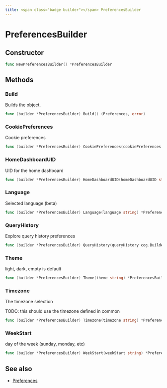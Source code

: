 ```yaml
---
title: <span class="badge builder"></span> PreferencesBuilder
---
```

# <span class="badge builder"></span> PreferencesBuilder

## Constructor

```go
func NewPreferencesBuilder() *PreferencesBuilder
```
## Methods

### <span class="badge object-method"></span> Build

Builds the object.

```go
func (builder *PreferencesBuilder) Build() (Preferences, error)
```

### <span class="badge object-method"></span> CookiePreferences

Cookie preferences

```go
func (builder *PreferencesBuilder) CookiePreferences(cookiePreferences cog.Builder[preferences.CookiePreferences]) *PreferencesBuilder
```

### <span class="badge object-method"></span> HomeDashboardUID

UID for the home dashboard

```go
func (builder *PreferencesBuilder) HomeDashboardUID(homeDashboardUID string) *PreferencesBuilder
```

### <span class="badge object-method"></span> Language

Selected language (beta)

```go
func (builder *PreferencesBuilder) Language(language string) *PreferencesBuilder
```

### <span class="badge object-method"></span> QueryHistory

Explore query history preferences

```go
func (builder *PreferencesBuilder) QueryHistory(queryHistory cog.Builder[preferences.QueryHistoryPreference]) *PreferencesBuilder
```

### <span class="badge object-method"></span> Theme

light, dark, empty is default

```go
func (builder *PreferencesBuilder) Theme(theme string) *PreferencesBuilder
```

### <span class="badge object-method"></span> Timezone

The timezone selection

TODO: this should use the timezone defined in common

```go
func (builder *PreferencesBuilder) Timezone(timezone string) *PreferencesBuilder
```

### <span class="badge object-method"></span> WeekStart

day of the week (sunday, monday, etc)

```go
func (builder *PreferencesBuilder) WeekStart(weekStart string) *PreferencesBuilder
```

## See also

 * <span class="badge object-type-struct"></span> [Preferences](./object-Preferences.md)
